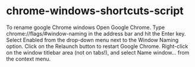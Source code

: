 # chrome-windows-shortcuts-script


To rename google Chrome windows
Open Google Chrome.
Type chrome://flags/#window-naming in the address bar and hit the Enter key.
Select Enabled from the drop-down menu next to the Window Naming option.
Click on the Relaunch button to restart Google Chrome.
Right-click on the window titlebar area (not on tabs!), and select Name window... from the context menu.
